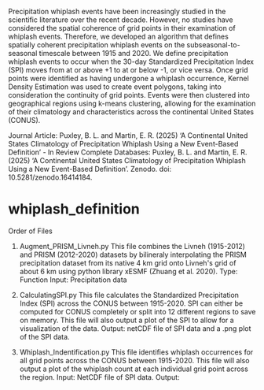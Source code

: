 Precipitation whiplash events have been increasingly studied in the scientific literature over the recent decade. However, no studies have considered the spatial coherence of grid points in their examination of whiplash events. Therefore, we developed an algorithm that defines spatially coherent precipitation whiplash events on the subseasonal-to-seasonal timescale between 1915 and 2020. We define precipitation whiplash events to occur when the 30-day Standardized Precipitation Index (SPI) moves from at or above +1 to at or below -1, or vice versa. Once grid points were identified as having undergone a whiplash occurrence, Kernel Density Estimation was used to create event polygons, taking into
consideration the continuity of grid points. Events were then clustered into geographical regions using k-means clustering, allowing for the examination of their climatology and characteristics across the continental United States (CONUS).

Journal Article:  Puxley, B. L. and Martin, E. R. (2025) ‘A Continental United States Climatology of Precipitation Whiplash Using a New Event-Based Definition’ - In Review
Complete Databases: Puxley, B. L. and Martin, E. R. (2025) ‘A Continental United States Climatology of Precipitation Whiplash Using a New Event-Based Definition’. Zenodo. doi: 10.5281/zenodo.16414184.

# whiplash_definition

Order of Files
1. Augment_PRISM_Livneh.py
		This file combines the Livneh (1915-2012) and PRISM (2012-2020) datasets by bilineraly interpolating the PRISM precipitation dataset from its native 4 km grid onto Livneh's grid of about 6 km using python library xESMF (Zhuang et al. 2020).
		Type: Function
		Input: Precipitation data

2. CalculatingSPI.py
 		This file calculates the Standardized Precipitation Index (SPI) across the CONUS between 1915-2020. SPI can either be computed for CONUS completely or split into 12 different regions to save on memory. This file will also output a plot of the SPI to allow for a visualization of the data.
   	Output: netCDF file of SPI data and a .png plot of the SPI data.

3. Whiplash_Indentification.py
		This file identifies whiplash occurrences for all grid points across the CONUS between 1915-2020. This file will also output a plot of the whiplash count at each individual grid point across the region.
		Input: NetCDF file of SPI data.
    Output: 
